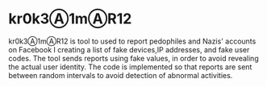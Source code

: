 # kr0k3Ⓐ1mⒶR12
kr0k3Ⓐ1mⒶR12  is tool to used to report pedophiles and Nazis' accounts on Facebook
I creating a list of fake devices,IP addresses, and fake user codes. The tool sends reports using fake values, in order to avoid revealing the actual user identity. 
The code is implemented so that reports are sent between random intervals to avoid detection of abnormal activities.



